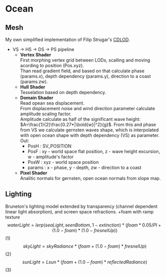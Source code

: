 # Ocean

## Mesh

My own simplified implementation of Filip Strugar's [CDLOD].
* VS -> HS -> DS -> PS pipeline
  * **Vertex Shader**  
    First morphing vertex grid between LODs, scalling and moving acording to position (Pos.xyz).  
    Than read gradient field, and based on that calculate phase (params.x), depth dependency (params.y), direction to a coast (params.zw).  
  * **Hull Shader**  
    Tesselation based on depth dependency.
  * **Domain Shader**  
    Read opean sea displacement.  
    From displacement noise and wind direction parameter calculate amplitude scaling factor.  
    Amplitude calculate as half of the significant wave height: $A=\frac{1}{2}\frac{0.27*|\bold{w}|^2}{g}$. From this and phase from VS we calculate gernsten waves shape, which is interpolated with open ocean shape with depth dependency (VS) as parameter.  
    Out:  
    * PosH : SV_POSITION
    * PosF : xy - world space flat position, z - wave height excursion, w - amplitude's factor
    * PosW : xyz - world space position
    * params : x - phase, y - depth, zw - direction to a coast
  * **Pixel Shader**  
    Analitic normals for gernsten, open ocean normals from slope map.

## Lighting
Bruneton's lighting model extended by transparency (channel dependent linear light absorption), and screen space refractions. +foam with ramp texture
$$waterLight = lerp(seaLight, seenBottom, 1-extinction)*(foam*0.05 / PI + (1.0 - foam)*(1.0 - fresnelUp))$$ (1)
$$skyLight = skyRadiance*(foam + (1.0 - foam)*fresnelUp)$$ (2)
$$sunLight = Lsun * (foam + (1.0 - foam)*reflectedRadiance)$$ (3)


[CDLOD]: http://www.vertexasylum.com/downloads/cdlod/cdlod_latest.pdf